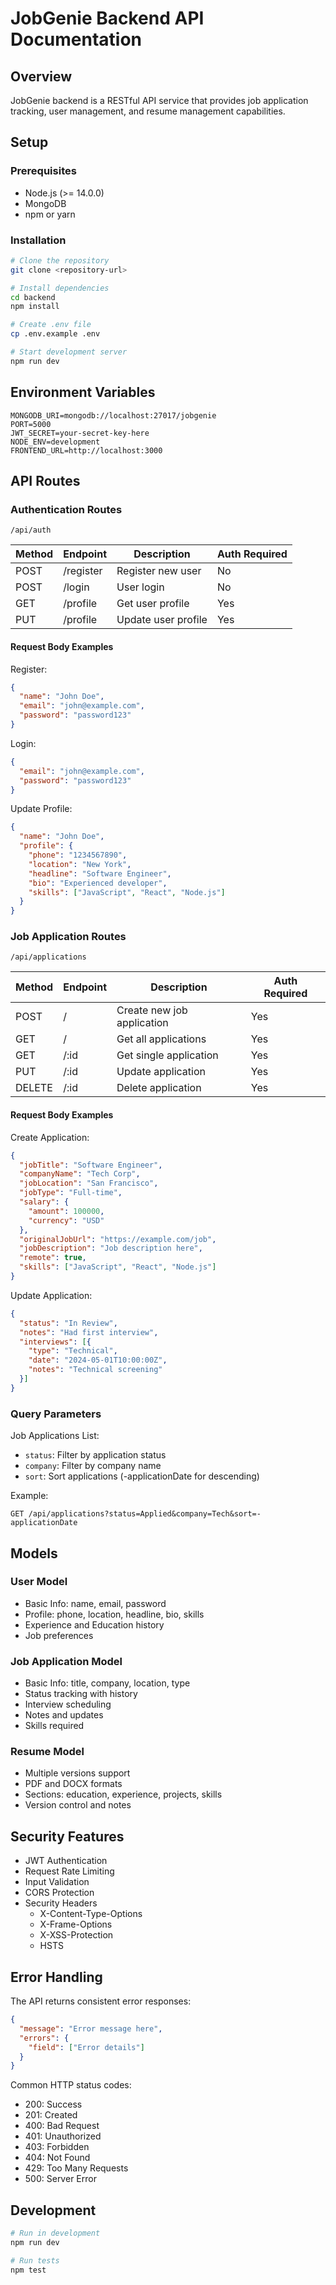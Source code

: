 # JobGenie Backend API Documentation

## Overview
JobGenie backend is a RESTful API service that provides job application tracking, user management, and resume management capabilities.

## Setup

### Prerequisites
- Node.js (>= 14.0.0)
- MongoDB
- npm or yarn

### Installation
```bash
# Clone the repository
git clone <repository-url>

# Install dependencies
cd backend
npm install

# Create .env file
cp .env.example .env

# Start development server
npm run dev
```

## Environment Variables
```
MONGODB_URI=mongodb://localhost:27017/jobgenie
PORT=5000
JWT_SECRET=your-secret-key-here
NODE_ENV=development
FRONTEND_URL=http://localhost:3000
```

## API Routes

### Authentication Routes
`/api/auth`

| Method | Endpoint | Description | Auth Required |
|--------|----------|-------------|---------------|
| POST | /register | Register new user | No |
| POST | /login | User login | No |
| GET | /profile | Get user profile | Yes |
| PUT | /profile | Update user profile | Yes |

#### Request Body Examples

Register:
```json
{
  "name": "John Doe",
  "email": "john@example.com",
  "password": "password123"
}
```

Login:
```json
{
  "email": "john@example.com",
  "password": "password123"
}
```

Update Profile:
```json
{
  "name": "John Doe",
  "profile": {
    "phone": "1234567890",
    "location": "New York",
    "headline": "Software Engineer",
    "bio": "Experienced developer",
    "skills": ["JavaScript", "React", "Node.js"]
  }
}
```

### Job Application Routes
`/api/applications`

| Method | Endpoint | Description | Auth Required |
|--------|----------|-------------|---------------|
| POST | / | Create new job application | Yes |
| GET | / | Get all applications | Yes |
| GET | /:id | Get single application | Yes |
| PUT | /:id | Update application | Yes |
| DELETE | /:id | Delete application | Yes |

#### Request Body Examples

Create Application:
```json
{
  "jobTitle": "Software Engineer",
  "companyName": "Tech Corp",
  "jobLocation": "San Francisco",
  "jobType": "Full-time",
  "salary": {
    "amount": 100000,
    "currency": "USD"
  },
  "originalJobUrl": "https://example.com/job",
  "jobDescription": "Job description here",
  "remote": true,
  "skills": ["JavaScript", "React", "Node.js"]
}
```

Update Application:
```json
{
  "status": "In Review",
  "notes": "Had first interview",
  "interviews": [{
    "type": "Technical",
    "date": "2024-05-01T10:00:00Z",
    "notes": "Technical screening"
  }]
}
```

### Query Parameters

Job Applications List:
- `status`: Filter by application status
- `company`: Filter by company name
- `sort`: Sort applications (-applicationDate for descending)

Example:
```
GET /api/applications?status=Applied&company=Tech&sort=-applicationDate
```

## Models

### User Model
- Basic Info: name, email, password
- Profile: phone, location, headline, bio, skills
- Experience and Education history
- Job preferences

### Job Application Model
- Basic Info: title, company, location, type
- Status tracking with history
- Interview scheduling
- Notes and updates
- Skills required

### Resume Model
- Multiple versions support
- PDF and DOCX formats
- Sections: education, experience, projects, skills
- Version control and notes

## Security Features

- JWT Authentication
- Request Rate Limiting
- Input Validation
- CORS Protection
- Security Headers
  - X-Content-Type-Options
  - X-Frame-Options
  - X-XSS-Protection
  - HSTS

## Error Handling

The API returns consistent error responses:

```json
{
  "message": "Error message here",
  "errors": {
    "field": ["Error details"]
  }
}
```

Common HTTP status codes:
- 200: Success
- 201: Created
- 400: Bad Request
- 401: Unauthorized
- 403: Forbidden
- 404: Not Found
- 429: Too Many Requests
- 500: Server Error

## Development

```bash
# Run in development
npm run dev

# Run tests
npm test